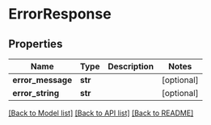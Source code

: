 # ErrorResponse

## Properties
Name | Type | Description | Notes
------------ | ------------- | ------------- | -------------
**error_message** | **str** |  | [optional] 
**error_string** | **str** |  | [optional] 

[[Back to Model list]](../README.md#documentation-for-models) [[Back to API list]](../README.md#documentation-for-api-endpoints) [[Back to README]](../README.md)

